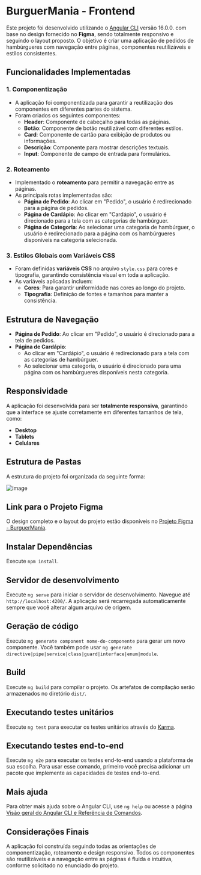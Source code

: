 # BurguerMania - Frontend

Este projeto foi desenvolvido utilizando o [Angular CLI](https://github.com/angular/angular-cli) versão 16.0.0. com base no design fornecido no **Figma**, sendo totalmente responsivo e seguindo o layout proposto. O objetivo é criar uma aplicação de pedidos de hambúrgueres com navegação entre páginas, componentes reutilizáveis e estilos consistentes.

## Funcionalidades Implementadas

### 1. **Componentização**
   - A aplicação foi componentizada para garantir a reutilização dos componentes em diferentes partes do sistema.
   - Foram criados os seguintes componentes:
     - **Header**: Componente de cabeçalho para todas as páginas.
     - **Botão**: Componente de botão reutilizável com diferentes estilos.
     - **Card**: Componente de cartão para exibição de produtos ou informações.
     - **Descrição**: Componente para mostrar descrições textuais.
     - **Input**: Componente de campo de entrada para formulários.

### 2. **Roteamento**
   - Implementado o **roteamento** para permitir a navegação entre as páginas.
   - As principais rotas implementadas são:
     - **Página de Pedido**: Ao clicar em "Pedido", o usuário é redirecionado para a página de pedidos.
     - **Página de Cardápio**: Ao clicar em "Cardápio", o usuário é direcionado para a tela com as categorias de hambúrguer.
     - **Página de Categoria**: Ao selecionar uma categoria de hambúrguer, o usuário é redirecionado para a página com os hambúrgueres disponíveis na categoria selecionada.

### 3. **Estilos Globais com Variáveis CSS**
   - Foram definidas **variáveis CSS** no arquivo `style.css` para cores e tipografia, garantindo consistência visual em toda a aplicação.
   - As variáveis aplicadas incluem:
     - **Cores**: Para garantir uniformidade nas cores ao longo do projeto.
     - **Tipografia**: Definição de fontes e tamanhos para manter a consistência.

## Estrutura de Navegação

- **Página de Pedido**: Ao clicar em "Pedido", o usuário é direcionado para a tela de pedidos.
- **Página de Cardápio**:
  - Ao clicar em "Cardápio", o usuário é redirecionado para a tela com as categorias de hambúrguer.
  - Ao selecionar uma categoria, o usuário é direcionado para uma página com os hambúrgueres disponíveis nesta categoria.

## Responsividade

A aplicação foi desenvolvida para ser **totalmente responsiva**, garantindo que a interface se ajuste corretamente em diferentes tamanhos de tela, como:
- **Desktop**
- **Tablets**
- **Celulares**

## Estrutura de Pastas

A estrutura do projeto foi organizada da seguinte forma:

![image](https://github.com/user-attachments/assets/2f736564-0cf0-4329-a3a9-a73f1a185456)

## Link para o Projeto Figma

O design completo e o layout do projeto estão disponíveis no [Projeto Figma - BurguerMania](https://www.figma.com/design/ZVUq3b0IH9fYUHESjmv6NB/BurguerMania?node-id=24-100&node-type=frame&t=U9JjEXNWaddP9MSA-0).

## Instalar Dependências 

Execute `npm install`.

## Servidor de desenvolvimento

Execute `ng serve` para iniciar o servidor de desenvolvimento. Navegue até `http://localhost:4200/`. A aplicação será recarregada automaticamente sempre que você alterar algum arquivo de origem.

## Geração de código

Execute `ng generate component nome-do-componente` para gerar um novo componente. Você também pode usar `ng generate directive|pipe|service|class|guard|interface|enum|module`.

## Build

Execute `ng build` para compilar o projeto. Os artefatos de compilação serão armazenados no diretório `dist/`.

## Executando testes unitários

Execute `ng test` para executar os testes unitários através do [Karma](https://karma-runner.github.io).

## Executando testes end-to-end

Execute `ng e2e` para executar os testes end-to-end usando a plataforma de sua escolha. Para usar esse comando, primeiro você precisa adicionar um pacote que implemente as capacidades de testes end-to-end.

## Mais ajuda

Para obter mais ajuda sobre o Angular CLI, use `ng help` ou acesse a página [Visão geral do Angular CLI e Referência de Comandos](https://angular.io/cli).

## Considerações Finais

A aplicação foi construída seguindo todas as orientações de componentização, roteamento e design responsivo. Todos os componentes são reutilizáveis e a navegação entre as páginas é fluida e intuitiva, conforme solicitado no enunciado do projeto.

